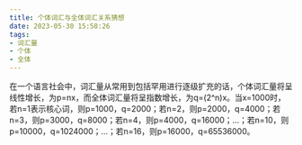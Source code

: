 ```yaml
---
title: 个体词汇与全体词汇关系猜想
date: 2023-05-30 15:58:26
tags:
- 词汇量
- 个体
- 全体
---
```


在一个语言社会中，词汇量从常用到包括罕用进行逐级扩充的话，个体词汇量将呈线性增长，为p=nx，而全体词汇量将呈指数增长，为q=(2^n)x。当x=1000时，若n=1表示核心词，则p=1000，q=2000；若n=2，则p=2000，q=4000；若n=3，则p=3000，q=8000；若n=4，则p=4000，q=16000；...；若n=10，则p=10000，q=1024000；...；若n=16，则p=16000，q=65536000。
